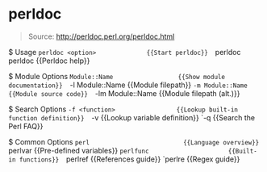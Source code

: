 # perldoc

> Source: http://perldoc.perl.org/perldoc.html

$ Usage
    `perldoc <option>              {{Start perldoc}} 
    `perldoc perldoc               {{Perldoc help}} 

$ Module Options
    `Module::Name                  {{Show module documentation}} 
    `-l Module::Name               {{Module filepath}} 
    `-m Module::Name               {{Module source code}} 
    `-lm Module::Name              {{Module filepath (alt.)}} 

$ Search Options
    `-f <function>                 {{Lookup built-in function definition}} 
    `-v <variable>                 {{Lookup variable definition}} 
    `-q <key-word>                 {{Search the Perl FAQ}} 

$ Common Options
    `perl                          {{Language overview}} 
    `perlvar                       {{Pre-defined variables}} 
    `perlfunc                      {{Built-in functions}} 
    `perlref                       {{References guide}} 
    `perlre                        {{Regex guide}} 


